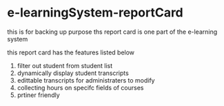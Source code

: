 # e-learningSystem-reportCard
this is for backing up purpose
ths report card is one part of the e-learning system

this report card has the features listed below
1. filter out student from student list
2. dynamically display student transcripts
3. edittable transcripts for administraters to modify
4. collecting hours on specifc fields of courses
5. prtiner friendly
